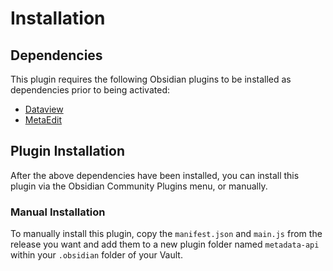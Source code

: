 # Installation
## Dependencies
This plugin requires the following Obsidian plugins to be installed as dependencies prior to being activated:
  - [Dataview](https://github.com/blacksmithgu/obsidian-dataview)
  - [MetaEdit](https://github.com/chhoumann/MetaEdit)
## Plugin Installation
After the above dependencies have been installed, you can install this plugin via the Obsidian Community Plugins menu, or manually.
### Manual Installation
To manually install this plugin, copy the `manifest.json` and `main.js` from the release you want and add them to a new plugin folder named `metadata-api` within your `.obsidian` folder of your Vault.